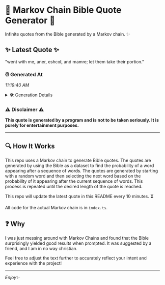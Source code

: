 # 📖 Markov Chain Bible Quote Generator 📖

Infinite quotes from the Bible generated by a Markov chain. ✨

## ✨ Latest Quote ✨
"went with me, aner, eshcol, and mamre; let them take their portion."

### ⏰ Generated At
*11:19:40 AM*

<details>
    <summary>🛠️ Generation Details</summary>
    <p>
        <strong>🌱 Seed:</strong> went<br>
        <strong>🔄 Iterations:</strong> 11<br>
        <strong>📜 Context History:</strong><br>[ went ]: with<br>[ went, with ]: me,<br>[ went, with, me, ]: aner,<br>[ went, with, me,, aner, ]: eshcol,<br>[ went, with, me,, aner,, eshcol, ]: and<br>[ went, with, me,, aner,, eshcol,, and ]: mamre;<br>[ with, me,, aner,, eshcol,, and, mamre; ]: let<br>[ me,, aner,, eshcol,, and, mamre;, let ]: them<br>[ aner,, eshcol,, and, mamre;, let, them ]: take<br>[ eshcol,, and, mamre;, let, them, take ]: their<br>[ and, mamre;, let, them, take, their ]: portion.<br>
    </p>
</details>

### ⚠️ Disclaimer ⚠️
**This quote is generated by a program and is not to be taken seriously. It is purely for entertainment purposes.**

---

## 🔍 How It Works

This repo uses a Markov chain to generate Bible quotes. The quotes are generated by using the Bible as a dataset to find the probability of a word appearing after a sequence of words. The quotes are generated by starting with a random word and then selecting the next word based on the probability of it appearing after the current sequence of words. This process is repeated until the desired length of the quote is reached.

This repo will update the latest quote in this README every 10 minutes. ⏳

All code for the actual Markov chain is in `index.ts`.

## ❓ Why

I was just messing around with Markov Chains and found that the Bible surprisingly yielded good results when prompted. 
It was suggested by a friend, and I am in no way christian.

Feel free to adjust the text further to accurately reflect your intent and experience with the project!

---

*Enjoy*✨
